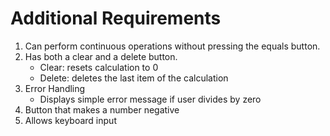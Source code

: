 # Additional Requirements

1. Can perform continuous operations without pressing the equals button.
2. Has both a clear and a delete button.
    - Clear: resets calculation to 0
    - Delete: deletes the last item of the calculation
3. Error Handling
    - Displays simple error message if user divides by zero
4. Button that makes a number negative
3. Allows keyboard input
